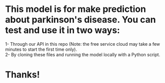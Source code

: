 # This model is for make prediction about parkinson's disease. You can test and use it in two ways:
1- Through our API in this repo (Note: the free service cloud may take a few minutes to start the first time only).  
2- By cloning these files and running the model locally with a Python script.

# Thanks!
